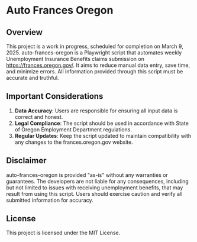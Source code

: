 # Auto Frances Oregon

## Overview

This project is a work in progress, scheduled for completion on March 9, 2025. auto-frances-oregon is a Playwright script that automates weekly Unemployment Insurance Benefits claims submission on https://frances.oregon.gov/. It aims to reduce manual data entry, save time, and minimize errors. All information provided through this script must be accurate and truthful.

## Important Considerations

1. **Data Accuracy**: Users are responsible for ensuring all input data is correct and honest.
2. **Legal Compliance**: The script should be used in accordance with State of Oregon Employment Department regulations.
3. **Regular Updates**: Keep the script updated to maintain compatibility with any changes to the frances.oregon.gov website.

## Disclaimer

auto-frances-oregon is provided "as-is" without any warranties or guarantees. The developers are not liable for any consequences, including but not limited to issues with receiving unemployment benefits, that may result from using this script. Users should exercise caution and verify all submitted information for accuracy.

## License
This project is licensed under the MIT License.
